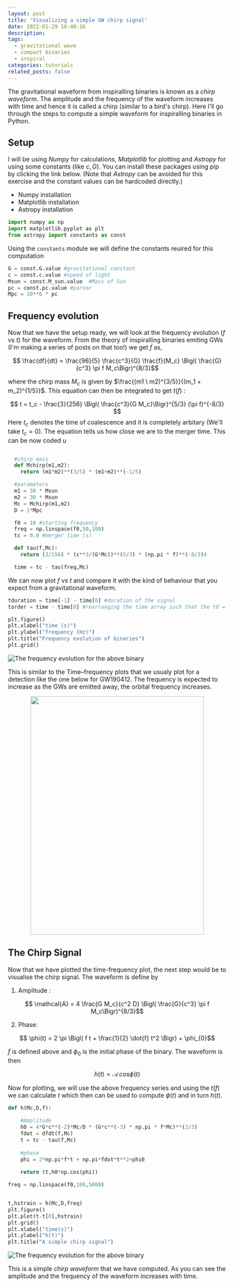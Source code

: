 ```yaml
---
layout: post
title: 'Visualizing a simple GW chirp signal'
date: 2022-01-29 16:40:16
description: 
tags:
  - gravitational wave
  - compact binaries
  - inspiral
categories: tutorials
related_posts: false
---
```



The gravitational waveform from inspiralling binaries is known as a *chirp waveform*. The amplitude and the frequency of the waveform increases with time and hence it is called a chirp (similar to a bird's chirp). Here I'll go through the steps to compute a simple waveform for inspiralling binaries in Python. 

## Setup

I will be using *Numpy* for calculations, *Matplotlib* for plotting and *Astropy* for using some constants (like $c, G$). You can install these packages using pip by clicking the link below. (Note that *Astropy* can be avoided for this exercise and the constant values can be hardcoded directly.)

  - Numpy installation
  - Matplotlib installation
  - Astropy installation

```python
import numpy as np
import matplotlib.pyplot as plt
from astropy import constants as const
```
Using the `constants` module we will define the constants reuired for this computation

```python
G = const.G.value #gravitational constant
c = const.c.value #speed of light
Msun = const.M_sun.value  #Mass of Sun
pc = const.pc.value #parsec
Mpc = 10**6 * pc 
```
## Frequency evolution

Now that we have the setup ready, we will look at the frequency evolution ($f$ vs $t$) for the waveform. From the theory of inspiralling binaries emiting GWs (I'm making a series of posts on that too!) we get $\dot{f}$ as,

$$  \frac{df}{dt} = \frac{96}{5} \frac{c^3}{G} \frac{f}{M_c} \Bigl( \frac{G}{c^3} \pi f M_c\Bigr)^{8/3}$$

where the chirp mass $M_c$ is given by $\frac{(m1 \ m2)^{3/5}}{(m_1 + m_2)^{1/5}}$. This equation can then be integrated to get $t(f)$ :

$$
t = t_c - \frac{3}{256} \Bigl( \frac{c^3}{G M_c}\Bigr)^{5/3} (\pi f)^{-8/3}
$$
Here $t_c$ denotes the time of coalescence and it is completely arbitary (We'll take $t_c = 0$). The equation tells us how close we are to the merger time. This can be now coded u

```python

  #chirp mass
  def Mchirp(m1,m2):
    return (m1*m2)**(3/5) * (m1+m2)**(-1/5)

  #parameters
  m1 = 30 * Msun
  m2 = 30 * Msun
  Mc = Mchirp(m1,m2)
  D = 1*Mpc

  f0 = 10 #starting frequency
  freq = np.linspace(f0,50,100)
  tc = 0.0 #merger time (s)

  def tau(f,Mc):
    return (3/156) * (c**3/(G*Mc))**(5/3) * (np.pi * f)**(-8/3)4

  time = tc - tau(freq,Mc)
```
We can now plot $f$ vs $t$ and compare it with the kind of behaviour that you expect from a gravitational waveform.

```python
tduration = time[-1] - time[0] #duration of the signal
torder = time - time[0] #rearranging the time array such that the t0 = 0 and merger time is tduration

plt.figure()
plt.xlabel("time (s)")
plt.ylabel("frequency (Hz)")
plt.title("Frequency evolution of binaries")
plt.grid()
```
![The frequency evolution for the above binary](/images/blog/fvst.jpg)

This is similar to the Time–frequency plots that we usualy plot for a detection like the one below for GW190412. The frequency is expected to increase as the GWs are emitted away, the orbital frequency increases.

<p align="center">
<img align="center" width="400" height="550" src="https://christopherplberry.files.wordpress.com/2020/04/figures_gw190412-q-transform.png">
</p>

## The Chirp Signal

Now that we have plotted the time-frequency plot, the next step would be to visualise the chirp signal. The waveform is define by 

 1. Amplitude :

 $$ \mathcal{A} = 4 \frac{G M_c}{c^2 D} \Bigl( \frac{G}{c^3} \pi f M_c\Bigr)^{8/3}$$

 2. Phase:

$$ \phi(t) = 2 \pi \Bigl( f t + \frac{1}{2} \dot{f} t^2 \Bigr) + \phi_{0}$$

$\dot{f}$ is defined above and $\phi_{0}$ is the initial phase of the binary. The waveform is then 

$$h(t) = \mathcal{A} \,cos \phi(t)$$

Now for plotting, we will use the above frequency series and using the $t(f)$ we can calculate $t$ which then can be used to compute $\phi(t)$ and in turn $h(t)$.

```python
def h(Mc,D,f):
    
    #Amplitude
    h0 = 4*G*c**(-2)*Mc/D * (G*c**(-3) * np.pi * f*Mc)**(2/3)
    fdot = dfdt(f,Mc)
    t = tc - tau(f,Mc)
    
    #phase
    phi = 2*np.pi*f*t + np.pi*fdot*t**2+phi0
    
    return (t,h0*np.cos(phi))

freq = np.linspace(f0,100,5000)


t,hstrain = h(Mc,D,freq)
plt.figure()
plt.plot(t-t[0],hstrain)
plt.grid()
plt.xlabel("time(s)")
plt.ylabel("h(t)")
plt.title("A simple chirp signal")

```

![The frequency evolution for the above binary](/images/blog/chirp.png)

This is a simple *chirp waveform* that we have computed. As you can see the amplitude and the frequency of the waveform increases with time.